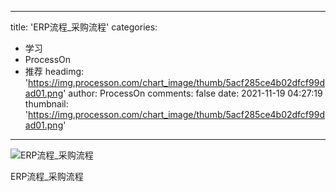 
---
title: 'ERP流程_采购流程'
categories: 
 - 学习
 - ProcessOn
 - 推荐
headimg: 'https://img.processon.com/chart_image/thumb/5acf285ce4b02dfcf99dad01.png'
author: ProcessOn
comments: false
date: 2021-11-19 04:27:19
thumbnail: 'https://img.processon.com/chart_image/thumb/5acf285ce4b02dfcf99dad01.png'
---

<div>   
<img class="thumb" alt="ERP流程_采购流程" src="https://img.processon.com/chart_image/thumb/5acf285ce4b02dfcf99dad01.png" referrerpolicy="no-referrer">
<p>ERP流程_采购流程</p>  
</div>
            